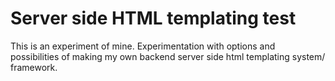 # Server side HTML templating test
This is an experiment of mine. 
Experimentation with options and possibilities of making my own backend server side html templating system/ framework.
